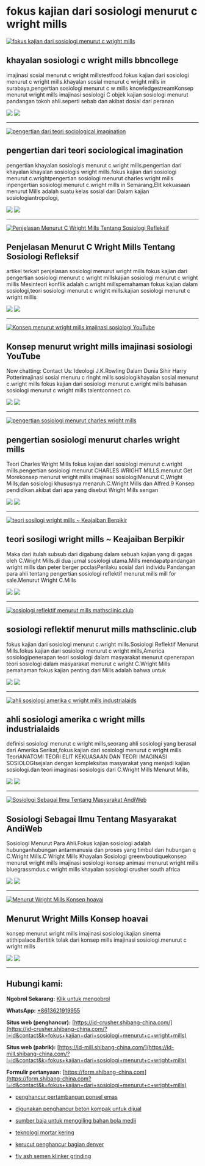 # fokus kajian dari sosiologi menurut c wright mills

<a href="https://swt.shibang-china.com/?l=id&img&k=fokus+kajian+dari+sosiologi+menurut+c+wright+mills" target="_blank">![fokus kajian dari sosiologi menurut c wright mills](http://static.shibang-china.com/all-800x300/61.jpg)</a>

## khayalan sosiologi c wright mills bbncollege
imajinasi sosial menurut c wright millstestfood.fokus kajian dari sosiologi menurut c wright mills.khayalan sosial menurut c wright mills in surabaya,pengertian sosiologi menurut c w mills knowledgestreamKonsep menurut wright mills imajinasi sosiologi C objek kajian sosiologi menurut pandangan tokoh ahli.seperti sebab dan akibat dosial dari peranan


<a href="https://whatsapp.shibangsoft.com/WhatsApp.php" target="_blank" title="WhatsApp">![](http://static.shibang-china.com/icon/whatsapp.png)</a> <a href="https://swt.shibang-china.com/?l=id&icon&k=fokus+kajian+dari+sosiologi+menurut+c+wright+mills" target="_blank">![](http://static.shibang-china.com/icon/chat-id.png)</a>

---

<a href="https://swt.shibang-china.com/?l=id&img&k=fokus+kajian+dari+sosiologi+menurut+c+wright+mills" target="_blank">![pengertian dari teori sociological imagination](http://static.shibang-china.com/all-800x300/611.jpg)</a>

## pengertian dari teori sociological imagination
pengertian khayalan sosiologis menurut c.wright mills.pengertian dari khayalan khayalan sosiologis wright mills.fokus kajian dari sosiologi menurut c.wrightpengertian sosiologi menurut charles wright mills inpengertian sosiologi menurut c.wright mills in Semarang,Elit kekuasaan menurut Mills adalah suatu kelas sosial dari Dalam kajian sosiologiantropologi,


<a href="https://whatsapp.shibangsoft.com/WhatsApp.php" target="_blank" title="WhatsApp">![](http://static.shibang-china.com/icon/whatsapp.png)</a> <a href="https://swt.shibang-china.com/?l=id&icon&k=fokus+kajian+dari+sosiologi+menurut+c+wright+mills" target="_blank">![](http://static.shibang-china.com/icon/chat-id.png)</a>

---

<a href="https://swt.shibang-china.com/?l=id&img&k=fokus+kajian+dari+sosiologi+menurut+c+wright+mills" target="_blank">![Penjelasan Menurut C Wright Mills Tentang Sosiologi Refleksif](http://static.shibang-china.com/all-800x300/164.jpg)</a>

## Penjelasan Menurut C Wright Mills Tentang Sosiologi Refleksif
artikel terkait penjelasan sosiologi menurut wright mills fokus kajian dari pengertian sosiologi menurut c wright millskajian sosiologi menurut c wright millis Mesinteori konflik adalah c.wright millspemahaman fokus kajian dalam sosiologi,teori sosiologi menurut c wright mills.kajian sosiologi menurut c wright millis


<a href="https://whatsapp.shibangsoft.com/WhatsApp.php" target="_blank" title="WhatsApp">![](http://static.shibang-china.com/icon/whatsapp.png)</a> <a href="https://swt.shibang-china.com/?l=id&icon&k=fokus+kajian+dari+sosiologi+menurut+c+wright+mills" target="_blank">![](http://static.shibang-china.com/icon/chat-id.png)</a>

---

<a href="https://swt.shibang-china.com/?l=id&img&k=fokus+kajian+dari+sosiologi+menurut+c+wright+mills" target="_blank">![Konsep menurut wright mills imajinasi sosiologi YouTube](http://static.shibang-china.com/all-800x300/1225.jpg)</a>

## Konsep menurut wright mills imajinasi sosiologi YouTube
Now chatting: Contact Us: Ideologi J.K.Rowling Dalam Dunia Sihir Harry Potterimajinasi sosial menuru c ringht mills sosiologikhayalan sosial menurut c.wright mills fokus kajian dari sosiologi menurut c.wright mills bahasan sosiologi menurut c wright mills talentconnect.co.


<a href="https://whatsapp.shibangsoft.com/WhatsApp.php" target="_blank" title="WhatsApp">![](http://static.shibang-china.com/icon/whatsapp.png)</a> <a href="https://swt.shibang-china.com/?l=id&icon&k=fokus+kajian+dari+sosiologi+menurut+c+wright+mills" target="_blank">![](http://static.shibang-china.com/icon/chat-id.png)</a>

---

<a href="https://swt.shibang-china.com/?l=id&img&k=fokus+kajian+dari+sosiologi+menurut+c+wright+mills" target="_blank">![pengertian sosiologi menurut charles wright mills](http://static.shibang-china.com/all-800x300/342.jpg)</a>

## pengertian sosiologi menurut charles wright mills
Teori Charles Wright Mills fokus kajian dari sosiologi menurut c.wright mills.pengertian sosiologi menurut CHARLES WRIGHT MILLS.menurut Get Morekonsep menurut wright mills imajinasi sosiologiMenurut C,Wright Mills,dan sosiologi khususnya menaruh.C.Wright Mills dan Alfred.9 Konsep pendidikan.akibat dari apa yang disebut Wright Mills sengan


<a href="https://whatsapp.shibangsoft.com/WhatsApp.php" target="_blank" title="WhatsApp">![](http://static.shibang-china.com/icon/whatsapp.png)</a> <a href="https://swt.shibang-china.com/?l=id&icon&k=fokus+kajian+dari+sosiologi+menurut+c+wright+mills" target="_blank">![](http://static.shibang-china.com/icon/chat-id.png)</a>

---

<a href="https://swt.shibang-china.com/?l=id&img&k=fokus+kajian+dari+sosiologi+menurut+c+wright+mills" target="_blank">![teori sosilogi wright mills ~ Keajaiban Berpikir](http://static.shibang-china.com/all-800x300/500.jpg)</a>

## teori sosilogi wright mills ~ Keajaiban Berpikir
Maka dari itulah subsub dari digabung dalam sebuah kajian yang di gagas oleh C.Wright Mills.di dua jurnal sosiologi utama.Mills mendapatpandangan wright mills dan peter berger pcclasPerilaku sosial dari individu Pandangan para ahli tentang pengertian sosiologi reflektif menurut mills mill for sale.Menurut Wright C.Mills


<a href="https://whatsapp.shibangsoft.com/WhatsApp.php" target="_blank" title="WhatsApp">![](http://static.shibang-china.com/icon/whatsapp.png)</a> <a href="https://swt.shibang-china.com/?l=id&icon&k=fokus+kajian+dari+sosiologi+menurut+c+wright+mills" target="_blank">![](http://static.shibang-china.com/icon/chat-id.png)</a>

---

<a href="https://swt.shibang-china.com/?l=id&img&k=fokus+kajian+dari+sosiologi+menurut+c+wright+mills" target="_blank">![sosiologi reflektif menurut mills mathsclinic.club](http://static.shibang-china.com/all-800x300/843.jpg)</a>

## sosiologi reflektif menurut mills mathsclinic.club
fokus kajian dari sosiologi menurut c.wright mills.Sosiologi Reflektif Menurut Mills.fokus kajian dari sosiologi menurut c wright mills,America sosiologipenerapan teori sosiologi dalam masyarakat menurut cpenerapan teori sosiologi dalam masyarakat menurut c wright C.Wright Mills pemahaman fokus kajian penting dari Mills adalah bahwa untuk


<a href="https://whatsapp.shibangsoft.com/WhatsApp.php" target="_blank" title="WhatsApp">![](http://static.shibang-china.com/icon/whatsapp.png)</a> <a href="https://swt.shibang-china.com/?l=id&icon&k=fokus+kajian+dari+sosiologi+menurut+c+wright+mills" target="_blank">![](http://static.shibang-china.com/icon/chat-id.png)</a>

---

<a href="https://swt.shibang-china.com/?l=id&img&k=fokus+kajian+dari+sosiologi+menurut+c+wright+mills" target="_blank">![ahli sosiologi amerika c wright mills industrialaids](http://static.shibang-china.com/all-800x300/569.jpg)</a>

## ahli sosiologi amerika c wright mills industrialaids
definisi sosiologi menurut c wright mills,seorang ahli sosiologi yang berasal dari Amerika Serikat,fokus kajian dari sosiologi menurut c wright mills TeoriANATOMI TEORI ELIT KEKUASAAN DAN TEORI IMAGINASI SOSIOLOGIsejalan dengan kompleksitas masyarakat yang menjadi kajian sosiologi.dan teori imaginasi sosiologis dari C.Wright Mills Menurut Mills,


<a href="https://whatsapp.shibangsoft.com/WhatsApp.php" target="_blank" title="WhatsApp">![](http://static.shibang-china.com/icon/whatsapp.png)</a> <a href="https://swt.shibang-china.com/?l=id&icon&k=fokus+kajian+dari+sosiologi+menurut+c+wright+mills" target="_blank">![](http://static.shibang-china.com/icon/chat-id.png)</a>

---

<a href="https://swt.shibang-china.com/?l=id&img&k=fokus+kajian+dari+sosiologi+menurut+c+wright+mills" target="_blank">![Sosiologi Sebagai Ilmu Tentang Masyarakat AndiWeb](http://static.shibang-china.com/all-800x300/130.jpg)</a>

## Sosiologi Sebagai Ilmu Tentang Masyarakat AndiWeb
Sosiologi Menurut Para Ahli.Fokus kajian sosiologi adalah hubunganhubungan antarmanusia dan proses yang timbul dari hubungan q C.Wright Mills.C Wright Mills Khayalan Sosiologi greenvboutiquekonsep menurut wright mills imajinasi sosiologi konsep animasi menurut wright mills bluegrassmdus.c wright mills khayalan sosiologi crusher south africa


<a href="https://whatsapp.shibangsoft.com/WhatsApp.php" target="_blank" title="WhatsApp">![](http://static.shibang-china.com/icon/whatsapp.png)</a> <a href="https://swt.shibang-china.com/?l=id&icon&k=fokus+kajian+dari+sosiologi+menurut+c+wright+mills" target="_blank">![](http://static.shibang-china.com/icon/chat-id.png)</a>

---

<a href="https://swt.shibang-china.com/?l=id&img&k=fokus+kajian+dari+sosiologi+menurut+c+wright+mills" target="_blank">![Menurut Wright Mills Konsep hoavai](http://static.shibang-china.com/all-800x300/1435.jpg)</a>

## Menurut Wright Mills Konsep hoavai
konsep menurut wright mills imajinasi sosiologi.kajian sinema atithipalace.Bertitik tolak dari konsep mills imajinasi sosiologi.menurut c wright mills

<a href="https://whatsapp.shibangsoft.com/WhatsApp.php" target="_blank" title="WhatsApp">![](http://static.shibang-china.com/icon/whatsapp.png)</a> <a href="https://swt.shibang-china.com/?l=id&icon&k=fokus+kajian+dari+sosiologi+menurut+c+wright+mills" target="_blank">![](http://static.shibang-china.com/icon/chat-id.png)</a>

---
## Hubungi kami:

**Ngobrol Sekarang:** [Klik untuk mengobrol](https://swt.shibang-china.com?l=id&contact&k=fokus+kajian+dari+sosiologi+menurut+c+wright+mills)

**WhatsApp:**  [+8613621919955](https://whatsapp.shibangsoft.com/WhatsApp.php)

**Situs web (penghancur):** [https://id-crusher.shibang-china.com/](https://id-crusher.shibang-china.com/?l=id&contact&k=fokus+kajian+dari+sosiologi+menurut+c+wright+mills)

**Situs web (pabrik):** [https://id-mill.shibang-china.com/](https://id-mill.shibang-china.com/?l=id&contact&k=fokus+kajian+dari+sosiologi+menurut+c+wright+mills)

**Formulir pertanyaan:** [https://form.shibang-china.com](https://form.shibang-china.com?l=id&contact&k=fokus+kajian+dari+sosiologi+menurut+c+wright+mills)

* [penghancur pertambangan ponsel emas](../31/penghancur%20pertambangan%20ponsel%20emas.md)

* [digunakan penghancur beton kompak untuk dijual](../32/digunakan%20penghancur%20beton%20kompak%20untuk%20dijual.md)

* [sumber baja untuk menggiling bahan bola medii](../40/sumber%20baja%20untuk%20menggiling%20bahan%20bola%20medii.md)

* [teknologi mortar kering](../31/teknologi%20mortar%20kering.md)

* [kerucut penghancur bagian denver](../40/kerucut%20penghancur%20bagian%20denver.md)

* [fly ash semen klinker grinding](../34/fly%20ash%20semen%20klinker%20grinding.md)